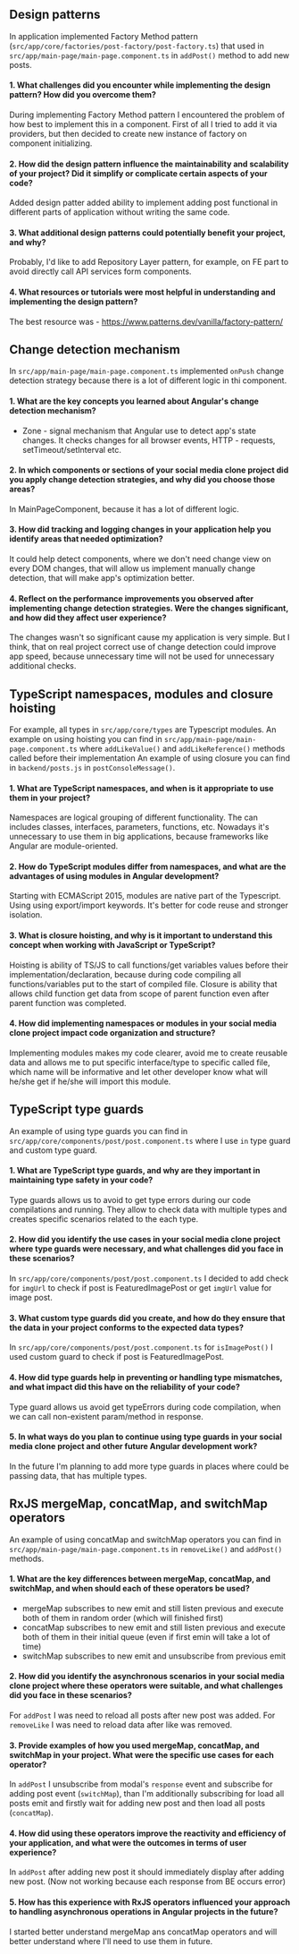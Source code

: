 ## Design patterns

In application implemented Factory Method pattern (`src/app/core/factories/post-factory/post-factory.ts`) that used in `src/app/main-page/main-page.component.ts` in `addPost()` method to add new posts.

#### 1. What challenges did you encounter while implementing the design pattern? How did you overcome them?
During implementing Factory Method pattern I encountered the problem of how best to implement this in a component. First of all I tried to add it via providers, but then decided to create new instance of factory on component initializing.
#### 2. How did the design pattern influence the maintainability and scalability of your project? Did it simplify or complicate certain aspects of your code?
Added design patter added ability to implement adding post functional in different parts of application without writing the same code.
#### 3. What additional design patterns could potentially benefit your project, and why?
Probably, I'd like to add Repository Layer pattern, for example, on FE part to avoid directly call API services form components.
#### 4. What resources or tutorials were most helpful in understanding and implementing the design pattern?
The best resource was - https://www.patterns.dev/vanilla/factory-pattern/

## Change detection mechanism

In `src/app/main-page/main-page.component.ts` implemented `onPush` change detection strategy because there is a lot of different logic in thi component.

#### 1. What are the key concepts you learned about Angular's change detection mechanism?
 - Zone - signal mechanism that Angular use to detect app's state changes. It checks changes for all browser events, HTTP - requests, setTimeout/setInterval etc.
#### 2.  In which components or sections of your social media clone project did you apply change detection strategies, and why did you choose those areas?
In MainPageComponent, because it has a lot of different logic.
#### 3. How did tracking and logging changes in your application help you identify areas that needed optimization?
It could help detect components, where we don't need change view on every DOM changes, that will allow us implement manually change detection, that will make app's optimization better.
#### 4. Reflect on the performance improvements you observed after implementing change detection strategies. Were the changes significant, and how did they affect user experience?
The changes wasn't so significant cause my application is very simple. But I think, that on real project correct use of change detection could improve app speed, because unnecessary time will not be used for unnecessary additional checks.

## TypeScript namespaces, modules and closure hoisting
For example, all types in `src/app/core/types` are Typescript modules.
An example on using hoisting you can find in `src/app/main-page/main-page.component.ts` where `addLikeValue()` and `addLikeReference()` methods called before their implementation
An example of using closure you can find in `backend/posts.js` in `postConsoleMessage()`.

#### 1. What are TypeScript namespaces, and when is it appropriate to use them in your project?
Namespaces are logical grouping of different functionality. The can includes classes, interfaces, parameters, functions, etc. Nowadays it's unnecessary to use them in big applications, because frameworks like Angular are module-oriented.
#### 2. How do TypeScript modules differ from namespaces, and what are the advantages of using modules in Angular development?
Starting with ECMAScript 2015, modules are native part of the Typescript. Using using export/import keywords. It's better for code reuse and stronger isolation.
#### 3. What is closure hoisting, and why is it important to understand this concept when working with JavaScript or TypeScript?
Hoisting is ability of TS/JS to call functions/get variables values before their implementation/declaration, because during code compiling all functions/variables put to the start of compiled file.
Closure is ability that allows child function get data from scope of parent function even after parent function was completed.
#### 4. How did implementing namespaces or modules in your social media clone project impact code organization and structure?
Implementing modules makes my code clearer, avoid me to create reusable data and allows me to put specific interface/type to specific called file, which name will be informative and let other developer know what will he/she get if he/she will import this module.

## TypeScript type guards

An example of using type guards you can find in `src/app/core/components/post/post.component.ts` where I use `in` type guard  and custom type guard.

#### 1. What are TypeScript type guards, and why are they important in maintaining type safety in your code?
Type guards allows us to avoid to get type errors during our code compilations and running. They allow to check data with multiple types and creates specific scenarios related to the each type.
#### 2. How did you identify the use cases in your social media clone project where type guards were necessary, and what challenges did you face in these scenarios?
In `src/app/core/components/post/post.component.ts` I decided to add check for `imgUrl` to check if post is FeaturedImagePost or get `imgUrl` value for image post.
#### 3. What custom type guards did you create, and how do they ensure that the data in your project conforms to the expected data types?
In `src/app/core/components/post/post.component.ts` for `isImagePost()` I used custom guard to check if post is FeaturedImagePost.
#### 4. How did type guards help in preventing or handling type mismatches, and what impact did this have on the reliability of your code?
Type guard allows us avoid get typeErrors during code compilation, when we can call non-existent param/method in response.
#### 5. In what ways do you plan to continue using type guards in your social media clone project and other future Angular development work?
In the future I'm planning to add more type guards in places where could be passing data, that has multiple types.

## RxJS mergeMap, concatMap, and switchMap operators

An example of using concatMap and switchMap operators you can find in `src/app/main-page/main-page.component.ts` in `removeLike()` and `addPost()` methods.

#### 1. What are the key differences between mergeMap, concatMap, and switchMap, and when should each of these operators be used?
- mergeMap subscribes to new emit and still listen previous and execute both of them in random order (which will finished first)
- concatMap subscribes to new emit and still listen previous and execute both of them in their initial queue (even if first emin will take a lot of time)
- switchMap subscribes to new emit and unsubscribe from previous emit

#### 2. How did you identify the asynchronous scenarios in your social media clone project where these operators were suitable, and what challenges did you face in these scenarios?
For `addPost` I was need to reload all posts after new post was added. For `removeLike` I was need to reload data after like was removed.

#### 3. Provide examples of how you used mergeMap, concatMap, and switchMap in your project. What were the specific use cases for each operator?
In `addPost` I unsubscribe from modal's `response` event and subscribe for adding post event (`switchMap`), than I'm additionally subscribing for load all posts emit and firstly wait for adding new post and then load all posts (`concatMap`).

#### 4. How did using these operators improve the reactivity and efficiency of your application, and what were the outcomes in terms of user experience?
In `addPost` after adding new post it should immediately display after adding new post. (Now not working because each response from  BE occurs error)

#### 5. How has this experience with RxJS operators influenced your approach to handling asynchronous operations in Angular projects in the future?
I started better understand mergeMap ans concatMap operators and will better understand where I'll need to use them in future.

